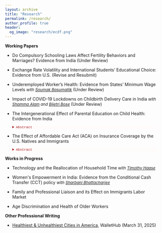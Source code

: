 ```yaml
---
layout: archive
title: "Research"
permalink: /research/
author_profile: true
header:
  og_image: "research/ecdf.png"
---
```


**Working Papers**

- Do Compulsory Schooling Laws Affect Fertility Behaviors and Marriages? Evidence from India (Under Review)

- Exchange Rate Volatility and International Students’ Educational Choice: Evidence from U.S. (Revise and Resubmit)

- Underemployed Worker’s Health: Evidence from States’ Minimum Wage Levels <span style="font-size:13px;"> *with [Soumak Basumallik](https://www.linkedin.com/in/soumakbasumallik/)* </span> (Under Review)

- Impact of COVID-19 Lockdowns on Childbirth Delivery Care in India <span style="font-size:13px;"> *with [Shamma Alam](https://sites.google.com/view/shamma-alam/home?authuser=0) and [Bijetri Bose](https://bijetri.github.io/)* </span> (Under Review)
  
- The Intergenerational Effect of Parental Education on Child Health: Evidence from India 
    
    <details style="font-size:80%; background-color:#fffbfa;">
    <summary style="color:#a51417; font-family:courier; font-size:100%;"> Abstract </summary> 
   The paper investigates the causal impact of parental education on child health outcomes by exploiting a compulsory schooling reform in India which required parents to complete eight years of primary education. The exogenous variation in parental education induced by the reform implementation timing in different states across the birth cohorts of parents is explored using an instrumental variable difference-in-difference approach. Findings based on data from the National Family Health Survey suggest that increased total years of parental education improved the birth weight, weight-for-age, and height of their offspring. Parental education also increased the probability of a child being currently breastfed and improved understanding of a child's measles immunization. I also examine different household socio-economic pathways which can impact children's health. I find significant improvements in all the household facilities and improved sanitation in Indian society. There is little evidence of a causal relationship between a father's education and his health behavior, but mothers in Indian society take better care of their health in terms of having antenatal and postnatal care and increased probability of health check-ups which gets transmitted to improved health outcomes for their children.
    </details> 

- The Effect of Affordable Care Act (ACA) on Insurance Coverage by the U.S. Natives and Immigrants 

    <details style="font-size:80%; background-color:#fffbfa;">
    <summary style="color:#a51417; font-family:courier; font-size:100%;"> Abstract </summary> 
    The Affordable Care Act (ACA) of 2010 included an expansion of Medicaid public health insurance to more low income individuals beginning in 2014. The ACA aimed to achieve nearly universal health insurance coverage in the United States through a combination of mandates, regulations on insurers, expanding Medicaid subsidies and health insurance exchanges, most of which took effect in 2014. This paper estimates the effects of the ACA on health insurance coverage using data from the American Community Survey (ACS) by utilizing difference-in-difference-in-differences model that exploit cross-sectional variation in the intensity of treatment arising from state participation in the Medicaid expansion in 2014 and comparing the effects among natives and immigrants. This study contributes to understand the limits of the ACA in reducing disparities in insurance coverage and exploring how patterns of coverage differ for different sources of insurance among the natives and immigrants. It is observed that the gap is lower in magnitude between the natives and immigrants in terms of public and Medicaid insurance coverage after the ACA implementation. 
    </details> 

**Works in Progress**

- Technology and the Reallocation of Household Time <span style="font-size:13px;"> *with [Timothy Haase](https://www.ramapo.edu/asb/faculty/timothy-haase/)* </span>

- Women's Empowerment in India: Evidence from the Conditional Cash Transfer (CCT) policy <span style="font-size:13px;"> *with [Sharbani Bhattacharjee](https://sites.google.com/view/sharbani/home?authuser=0)* </span>

- Family and Professional Liaison and its Effect on Immigrants Labor Market

- Age Discrimination and Health of Older Workers

**Other Professional Writing**

- [Healthiest & Unhealthiest Cities in America](https://wallethub.com/edu/healthiest-cities/31072#expert=Sandipa_Bhattacharjee), WalletHub (March 31, 2025)

